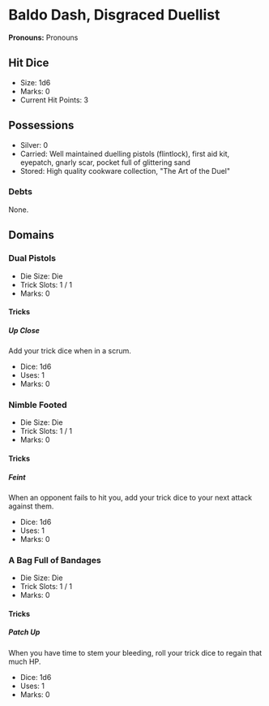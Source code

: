 # Baldo Dash, Disgraced Duellist

**Pronouns:** Pronouns

## Hit Dice

- Size: 1d6
- Marks: 0
- Current Hit Points: 3

## Possessions

- Silver: 0
- Carried: Well maintained duelling pistols (flintlock), first aid kit, eyepatch, gnarly scar, pocket full of glittering sand
- Stored: High quality cookware collection, "The Art of the Duel"

### Debts

None.

## Domains

### Dual Pistols

- Die Size: Die
- Trick Slots: 1 / 1
- Marks: 0

#### Tricks

##### Up Close

Add your trick dice when in a scrum.

- Dice: 1d6
- Uses: 1
- Marks: 0

### Nimble Footed

- Die Size: Die
- Trick Slots: 1 / 1
- Marks: 0

#### Tricks

##### Feint

When an opponent fails to hit you, add your trick dice to your next attack against them.

- Dice: 1d6
- Uses: 1
- Marks: 0

### A Bag Full of Bandages

- Die Size: Die
- Trick Slots: 1 / 1
- Marks: 0

#### Tricks

##### Patch Up

When you have time to stem your bleeding, roll your trick dice to regain that much HP.

- Dice: 1d6
- Uses: 1
- Marks: 0
